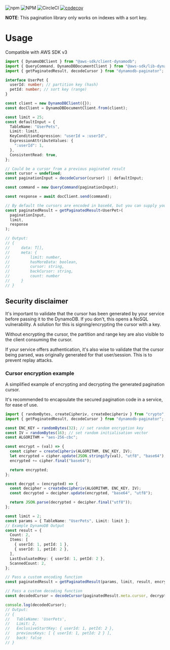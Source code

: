 ![npm](https://img.shields.io/npm/v/dynamodb-paginator.svg)
![NPM](https://img.shields.io/npm/l/dynamodb-paginator.svg)
![CircleCI](https://img.shields.io/circleci/build/github/supersoniko/dynamodb-paginator.svg)
[![codecov](https://codecov.io/gh/supersoniko/dynamodb-paginator/branch/master/graph/badge.svg)](https://codecov.io/gh/supersoniko/dynamodb-paginator)

**NOTE**: This pagination library only works on indexes with a sort key.

# Usage

Compatible with AWS SDK v3

```typescript
import { DynamoDBClient } from "@aws-sdk/client-dynamodb";
import { QueryCommand, DynamoDBDocumentClient } from "@aws-sdk/lib-dynamodb";
import { getPaginatedResult, decodeCursor } from "dynamodb-paginator";

interface UserPet {
  userId: number; // partition key (hash)
  petId: number; // sort key (range)
}

const client = new DynamoDBClient({});
const docClient = DynamoDBDocumentClient.from(client);

const limit = 25;
const defaultInput = {
  TableName: "UserPets",
  Limit: limit,
  KeyConditionExpression: "userId = :userId",
  ExpressionAttributeValues: {
    ":userId": 1,
  },
  ConsistentRead: true,
};

// Could be a cursor from a previous paginated result
const cursor = undefined;
const paginationInput = decodeCursor(cursor) || defaultInput;

const command = new QueryCommand(paginationInput);

const response = await docClient.send(command);

// By default the cursors are encoded in base64, but you can supply your own encoding function
const paginatedResult = getPaginatedResult<UserPet>(
  paginationInput,
  limit,
  response
);

// Output:
// {
//     data: T[],
//     meta: {
//         limit: number,
//         hasMoreData: boolean,
//         cursor: string,
//         backCursor: string,
//         count: number
//     }
// }
```

## Security disclaimer

It's important to validate that the cursor has been generated by your service before passing it to the DynamoDB. If you don't, this opens a NoSQL vulnerability.
A solution for this is signing/encrypting the cursor with a key.

Without encrypting the cursor, the partition and range key are also visible to the client consuming the cursor.

If your service offers authentication, it's also wise to validate that the cursor being parsed, was originally generated for that user/session. This is to prevent replay attacks.

### Cursor encryption example

A simplified example of encrypting and decrypting the generated pagination cursor.

It's recommended to encapsulate the secured pagination code in a service, for ease of use.

```typescript
import { randomBytes, createCipheriv, createDecipheriv } from "crypto";
import { getPaginatedResult, decodeCursor } from "dynamodb-paginator";

const ENC_KEY = randomBytes(32); // set random encryption key
const IV = randomBytes(16); // set random initialisation vector
const ALGORITHM = "aes-256-cbc";

const encrypt = (val) => {
  const cipher = createCipheriv(ALGORITHM, ENC_KEY, IV);
  let encrypted = cipher.update(JSON.stringify(val), "utf8", "base64");
  encrypted += cipher.final("base64");

  return encrypted;
};

const decrypt = (encrypted) => {
  const decipher = createDecipheriv(ALGORITHM, ENC_KEY, IV);
  const decrypted = decipher.update(encrypted, "base64", "utf8");

  return JSON.parse(decrypted + decipher.final("utf8"));
};

const limit = 2;
const params = { TableName: "UserPets", Limit: limit };
// Example DynamoDB Output
const result = {
  Count: 2,
  Items: [
    { userId: 1, petId: 1 },
    { userId: 1, petId: 2 },
  ],
  LastEvaluatedKey: { userId: 1, petId: 2 },
  ScannedCount: 2,
};

// Pass a custom encoding function
const paginatedResult = getPaginatedResult(params, limit, result, encrypt);

// Pass a custom decoding function
const decodedCursor = decodeCursor(paginatedResult.meta.cursor, decrypt);

console.log(decodedCursor);
// Output:
// {
//   TableName: 'UserPets',
//   Limit: 2,
//   ExclusiveStartKey: { userId: 1, petId: 2 },
//   previousKeys: [ { userId: 1, petId: 2 } ],
//   back: false
// }
```
